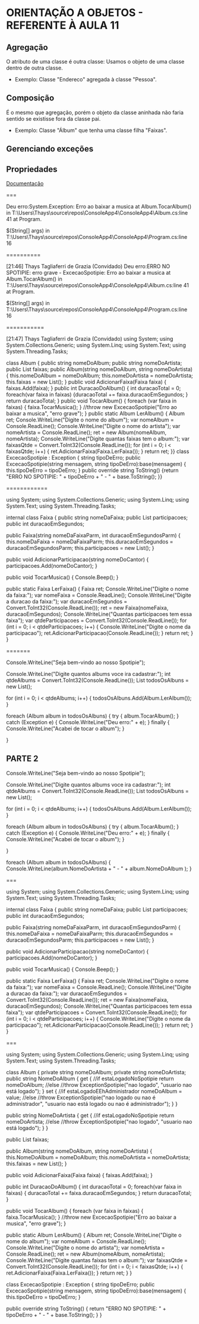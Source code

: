 # ORIENTAÇÃO A OBJETOS - REFERENTE À AULA 11


## Agregação

O atributo de uma classe é outra classe: Usamos o objeto de uma classe dentro de outra classe.

- Exemplo: Classe "Endereco" agregada à classe "Pessoa".


## Composição

É o mesmo que agregação, porém o objeto da classe aninhada não faria sentido se existisse fora da classe pai.

- Exemplo: Classe "Álbum" que tenha uma classe filha "Faixas".


## Gerenciando exceções


## Propriedades

[Documentação](https://docs.microsoft.com/pt-br/dotnet/csharp/programming-guide/classes-and-structs/using-properties)

===

Deu erro:System.Exception: Erro ao baixar a musica
at Album.TocarAlbum() in T:\Users\Thays\source\repos\ConsoleApp4\ConsoleApp4\Album.cs:line 41
at Program.<Main>$(String[] args) in T:\Users\Thays\source\repos\ConsoleApp4\ConsoleApp4\Program.cs:line 16

==========

[21:46] Thays Tagliaferri de Grazia (Convidado)
    Deu erro:ERRO NO SPOTIPIE: erro grave - ExcecaoSpotipie: Erro ao baixar a musica
at Album.TocarAlbum() in T:\Users\Thays\source\repos\ConsoleApp4\ConsoleApp4\Album.cs:line 41
at Program.<Main>$(String[] args) in T:\Users\Thays\source\repos\ConsoleApp4\ConsoleApp4\Program.cs:line 16


===========

[21:47] Thays Tagliaferri de Grazia (Convidado)
    using System;
using System.Collections.Generic;
using System.Linq;
using System.Text;
using System.Threading.Tasks;

class Album
{​
public string nomeDoAlbum;
public string nomeDoArtista;
public List<Faixa> faixas;
 public Album(string nomeDoAlbum, string nomeDoArtista)
{​
this.nomeDoAlbum = nomeDoAlbum;
this.nomeDoArtista = nomeDoArtista;
this.faixas = new List<Faixa>();
}​
 public void AdicionarFaixa(Faixa faixa)
{​
faixas.Add(faixa);
}​
 public int DuracaoDoAlbum()
{​
int duracaoTotal = 0;
foreach(var faixa in faixas)
{​
duracaoTotal += faixa.duracaoEmSegundos;
}​
return duracaoTotal;
}​
 public void TocarAlbum()
{​
foreach (var faixa in faixas)
{​
faixa.TocarMusica();
}​
//throw new ExcecaoSpotipie("Erro ao baixar a musica", "erro grave");
}​
 public static Album LerAlbum()
{​
Album ret;
Console.WriteLine("Digite o nome do album");
var nomeAlbum = Console.ReadLine();
Console.WriteLine("Digite o nome do artista");
var nomeArtista = Console.ReadLine();
ret = new Album(nomeAlbum, nomeArtista);
Console.WriteLine("Digite quantas faixas tem o album:");
var faixasQtde = Convert.ToInt32(Console.ReadLine());
for (int i = 0; i < faixasQtde; i++)
{​
ret.AdicionarFaixa(Faixa.LerFaixa());
}​
return ret;
}​
}​
class ExcecaoSpotipie : Exception
{​
string tipoDeErro;
public ExcecaoSpotipie(string mensagem, string tipoDeErro):base(mensagem)
{​
this.tipoDeErro = tipoDeErro;
}​
 public override string ToString()
{​
return "ERRO NO SPOTIPIE: " + tipoDeErro + " - " + base.ToString();
}​
}​

============

using System;
using System.Collections.Generic;
using System.Linq;
using System.Text;
using System.Threading.Tasks;

internal class Faixa
{
public string nomeDaFaixa;
public List<string> participacoes;
public int duracaoEmSegundos;

 public Faixa(string nomeDaFaixaParm, int duracaoEmSegundosParm)
{
this.nomeDaFaixa = nomeDaFaixaParm;
this.duracaoEmSegundos = duracaoEmSegundosParm;
this.participacoes = new List<string>();
}

 public void AdicionarParticipacao(string nomeDoCantor)
{
participacoes.Add(nomeDoCantor);
}

 public void TocarMusica()
{
Console.Beep();
}

 public static Faixa LerFaixa()
{
Faixa ret;
Console.WriteLine("Digite o nome da faixa:");
var nomeFaixa = Console.ReadLine();
Console.WriteLine("Digite a duracao da faixa:");
var duracaoEmSegundos = Convert.ToInt32(Console.ReadLine());
ret = new Faixa(nomeFaixa, duracaoEmSegundos);
Console.WriteLine("Quantas participacoes tem essa faixa");
var qtdeParticipacoes = Convert.ToInt32(Console.ReadLine());
for (int i = 0; i < qtdeParticipacoes; i++)
{
Console.WriteLine("Digite o nome da participacao");
ret.AdicionarParticipacao(Console.ReadLine());
}
return ret;
}
}

=======

Console.WriteLine("Seja bem-vindo ao nosso Spotipie");

Console.WriteLine("Digite quantos albums voce ira cadastrar:");
int qtdeAlbums = Convert.ToInt32(Console.ReadLine());
List<Album> todosOsAlbuns = new List<Album>();

for (int i = 0; i < qtdeAlbums; i++)
{
todosOsAlbuns.Add(Album.LerAlbum());
}

foreach (Album album in todosOsAlbuns)
{
try
{
album.TocarAlbum();
}
catch (Exception e)
{
Console.WriteLine("Deu erro:" + e);
}
finally
{
Console.WriteLine("Acabei de tocar o album");
}

}

## PARTE 2

Console.WriteLine("Seja bem-vindo ao nosso Spotipie");

Console.WriteLine("Digite quantos albums voce ira cadastrar:");
int qtdeAlbums = Convert.ToInt32(Console.ReadLine());
List<Album> todosOsAlbuns = new List<Album>();

for (int i = 0; i < qtdeAlbums; i++)
{
todosOsAlbuns.Add(Album.LerAlbum());
}

foreach (Album album in todosOsAlbuns)
{
try
{
album.TocarAlbum();
}
catch (Exception e)
{
Console.WriteLine("Deu erro:" + e);
}
finally
{
Console.WriteLine("Acabei de tocar o album");
}

}

foreach (Album album in todosOsAlbuns)
{
Console.WriteLine(album.NomeDoArtista + " - " + album.NomeDoAlbum );
}

===

using System;
using System.Collections.Generic;
using System.Linq;
using System.Text;
using System.Threading.Tasks;

internal class Faixa
{
public string nomeDaFaixa;
public List<string> participacoes;
public int duracaoEmSegundos;

 public Faixa(string nomeDaFaixaParm, int duracaoEmSegundosParm)
{
this.nomeDaFaixa = nomeDaFaixaParm;
this.duracaoEmSegundos = duracaoEmSegundosParm;
this.participacoes = new List<string>();
}

 public void AdicionarParticipacao(string nomeDoCantor)
{
participacoes.Add(nomeDoCantor);
}

 public void TocarMusica()
{
Console.Beep();
}

 public static Faixa LerFaixa()
{
Faixa ret;
Console.WriteLine("Digite o nome da faixa:");
var nomeFaixa = Console.ReadLine();
Console.WriteLine("Digite a duracao da faixa:");
var duracaoEmSegundos = Convert.ToInt32(Console.ReadLine());
ret = new Faixa(nomeFaixa, duracaoEmSegundos);
Console.WriteLine("Quantas participacoes tem essa faixa");
var qtdeParticipacoes = Convert.ToInt32(Console.ReadLine());
for (int i = 0; i < qtdeParticipacoes; i++)
{
Console.WriteLine("Digite o nome da participacao");
ret.AdicionarParticipacao(Console.ReadLine());
}
return ret;
}
}

===

using System;
using System.Collections.Generic;
using System.Linq;
using System.Text;
using System.Threading.Tasks;

class Album
{
private string nomeDoAlbum;
private string nomeDoArtista;
public string NomeDoAlbum
{
get
{
//if estaLogadoNoSpotipie
return nomeDoAlbum;
//else
//throw ExceptionSpotipie("nao logado", "usuario nao está logado");
}
set
{
//if estaLogadoEEhAdministrador
nomeDoAlbum = value;
//else
//throw ExceptionSpotipie("nao logado ou nao é administrador", "usuario nao está logado ou nao é administrador");
}
}

 public string NomeDoArtista
{
get
{
//if estaLogadoNoSpotipie
return nomeDoArtista;
//else
//throw ExceptionSpotipie("nao logado", "usuario nao está logado");
}
}

 public List<Faixa> faixas;

 public Album(string nomeDoAlbum, string nomeDoArtista)
{
this.NomeDoAlbum = nomeDoAlbum;
this.nomeDoArtista = nomeDoArtista;
this.faixas = new List<Faixa>();
}

 public void AdicionarFaixa(Faixa faixa)
{
faixas.Add(faixa);
}

 public int DuracaoDoAlbum()
{
int duracaoTotal = 0;
foreach(var faixa in faixas)
{
duracaoTotal += faixa.duracaoEmSegundos;
}
return duracaoTotal;
}

 public void TocarAlbum()
{
foreach (var faixa in faixas)
{
faixa.TocarMusica();
}
//throw new ExcecaoSpotipie("Erro ao baixar a musica", "erro grave");
}

 public static Album LerAlbum()
{
Album ret;
Console.WriteLine("Digite o nome do album");
var nomeAlbum = Console.ReadLine();
Console.WriteLine("Digite o nome do artista");
var nomeArtista = Console.ReadLine();
ret = new Album(nomeAlbum, nomeArtista);
Console.WriteLine("Digite quantas faixas tem o album:");
var faixasQtde = Convert.ToInt32(Console.ReadLine());
for (int i = 0; i < faixasQtde; i++)
{
ret.AdicionarFaixa(Faixa.LerFaixa());
}
return ret;
}
}

class ExcecaoSpotipie : Exception
{
string tipoDeErro;
public ExcecaoSpotipie(string mensagem, string tipoDeErro):base(mensagem)
{
this.tipoDeErro = tipoDeErro;
}

 public override string ToString()
{
return "ERRO NO SPOTIPIE: " + tipoDeErro + " - " + base.ToString();
}
}